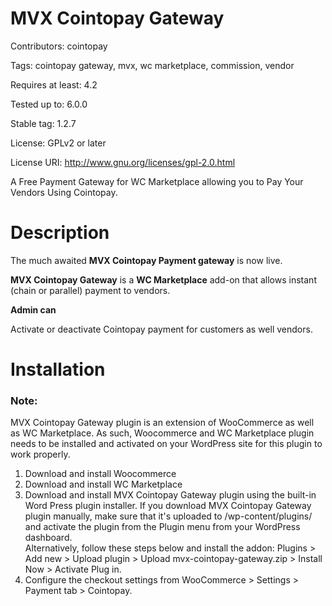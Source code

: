 # MVX Cointopay Gateway

Contributors: cointopay

Tags: cointopay gateway, mvx, wc marketplace, commission, vendor

Requires at least: 4.2

Tested up to: 6.0.0

Stable tag: 1.2.7

License: GPLv2 or later

License URI: http://www.gnu.org/licenses/gpl-2.0.html

A Free Payment Gateway for WC Marketplace allowing you to Pay Your Vendors Using Cointopay.


# Description

The much awaited <strong>MVX Cointopay Payment gateway</strong> is now live.

<strong>MVX Cointopay Gateway</strong> is a <strong>WC Marketplace</strong> add-on that allows instant (chain or parallel) payment to vendors.


<strong>Admin can</strong>

Activate or deactivate Cointopay payment for customers as well vendors.

# Installation

### Note:  

MVX Cointopay Gateway plugin is an extension of WooCommerce as well as WC Marketplace. As such, Woocommerce and WC Marketplace plugin 
needs to be installed and activated on your WordPress site for this plugin to work properly.


1. Download and install Woocommerce
2. Download and install WC Marketplace
4. Download and install MVX Cointopay Gateway plugin using the built-in Word Press plugin installer. If you download MVX Cointopay Gateway plugin 
   manually, make sure that it's uploaded to /wp-content/plugins/ and activate the plugin from the Plugin menu from your WordPress dashboard.      
   Alternatively, follow these steps below and install the addon: 
   Plugins > Add new > Upload plugin > Upload mvx-cointopay-gateway.zip > Install Now > Activate Plug in.
5. Configure the checkout settings from WooCommerce > Settings > Payment tab > Cointopay.

